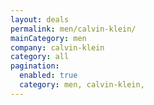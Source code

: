 ```yaml
---
layout: deals
permalink: men/calvin-klein/
mainCategory: men
company: calvin-klein
category: all
pagination:
  enabled: true
  category: men, calvin-klein,
---
```







      

  

